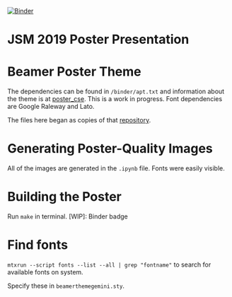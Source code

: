 [![Binder](https://mybinder.org/badge_logo.svg)](https://gke.mybinder.org/v2/gh/mathematicalmichael/jsm19/master)

# JSM 2019 Poster Presentation

# Beamer Poster Theme
The dependencies can be found in `/binder/apt.txt` and information about the theme is at [poster_cse](https://github.com/mathematicalmichael/poster_cse/blob/master/README.md).
This is a work in progress. Font dependencies are Google Raleway and Lato. 


The files here began as copies of that [repository](https://github.com/mathematicalmichael/poster_cse). 

# Generating Poster-Quality Images
All of the images are generated in the `.ipynb` file. Fonts were easily visible. 

# Building the Poster
Run `make` in terminal. [WIP]: Binder badge

# Find fonts
`mtxrun --script fonts --list --all | grep "fontname"` to search for available fonts on system.

Specify these in `beamerthemegemini.sty`.
